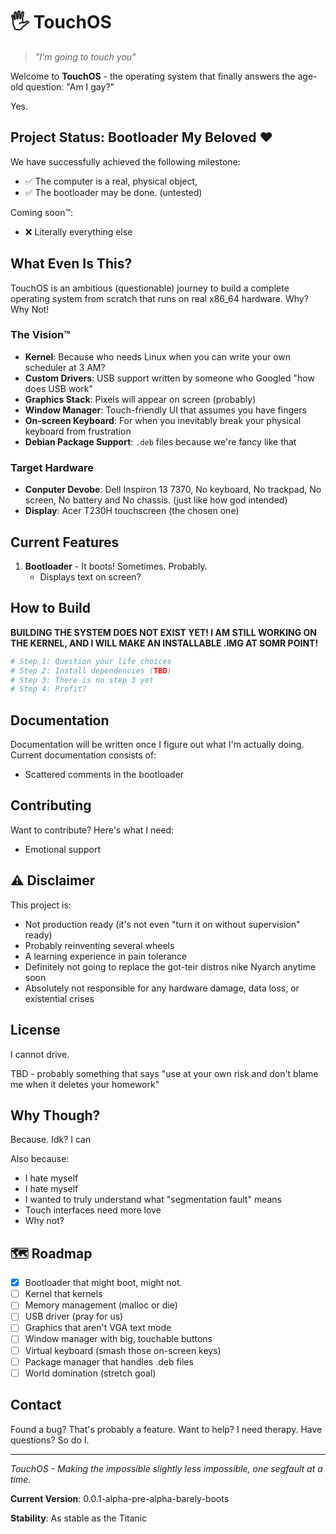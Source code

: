 # 🖐️ TouchOS

> *"I'm going to touch you"*

Welcome to **TouchOS** - the operating system that finally answers the age-old question: "Am I gay?"

Yes.

## Project Status: Bootloader My Beloved ❤️

We have successfully achieved the following milestone:
- ✅ The computer is a real, physical object,
- ✅ The bootloader may be done. (untested)

Coming soon™:
- ❌ Literally everything else

## What Even Is This?

TouchOS is an ambitious (questionable) journey to build a complete operating system from scratch that runs on real x86_64 hardware. Why? Why Not!

### The Vision™

- **Kernel**: Because who needs Linux when you can write your own scheduler at 3 AM?
- **Custom Drivers**: USB support written by someone who Googled "how does USB work"
- **Graphics Stack**: Pixels will appear on screen (probably)
- **Window Manager**: Touch-friendly UI that assumes you have fingers
- **On-screen Keyboard**: For when you inevitably break your physical keyboard from frustration
- **Debian Package Support**: `.deb` files because we're fancy like that

### Target Hardware

- **Conputer Devobe**: Dell Inspiron 13 7370, No keyboard, No trackpad, No screen, No battery and No chassis. (just like how god intended)
- **Display**: Acer T230H touchscreen (the chosen one)

## Current Features

1. **Bootloader** - It boots! Sometimes. Probably. 
   - Displays text on screen?

## How to Build
**BUILDING THE SYSTEM DOES NOT EXIST YET! I AM STILL WORKING ON THE KERNEL, AND I WILL MAKE AN INSTALLABLE .IMG AT SOMR POINT!**
```bash
# Step 1: Question your life choices
# Step 2: Install dependencies (TBD)
# Step 3: There is no step 3 yet
# Step 4: Profit?
```

## Documentation

Documentation will be written once I figure out what I'm actually doing. Current documentation consists of:
- Scattered comments in the bootloader

## Contributing

Want to contribute? Here's what I need:
- Emotional support

## ⚠️ Disclaimer

This project is:
- Not production ready (it's not even "turn it on without supervision" ready)
- Probably reinventing several wheels
- A learning experience in pain tolerance
- Definitely not going to replace the got-teir distros nike Nyarch anytime soon
- Absolutely not responsible for any hardware damage, data loss, or existential crises

## License
I cannot drive.

TBD - probably something that says "use at your own risk and don't blame me when it deletes your homework"

## Why Though?

Because. Idk? I can

Also because:
- I hate myself
- I hate myself
- I wanted to truly understand what "segmentation fault" means
- Touch interfaces need more love
- Why not?

## 🗺️ Roadmap

- [x] Bootloader that might boot, might not.
- [ ] Kernel that kernels
- [ ] Memory management (malloc or die)
- [ ] USB driver (pray for us)
- [ ] Graphics that aren't VGA text mode
- [ ] Window manager with big, touchable buttons
- [ ] Virtual keyboard (smash those on-screen keys)
- [ ] Package manager that handles .deb files
- [ ] World domination (stretch goal)

## Contact

Found a bug? That's probably a feature.
Want to help? I need therapy.
Have questions? So do I.

---

*TouchOS - Making the impossible slightly less impossible, one segfault at a time.*

**Current Version**: 0.0.1-alpha-pre-alpha-barely-boots

**Stability**: As stable as the Titanic
